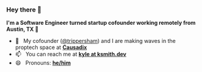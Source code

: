 ### Hey there 👋

**I'm a Software Engineer turned startup cofounder working remotely from Austin, TX 🌵**

- 🏢 &nbsp; My cofounder ([@trippersham](https://github.com/trippersham)) and I are making waves in the proptech space at **[Causadix](https://causadix.com)**
- 📫 &nbsp; You can reach me at **[kyle at ksmith.dev](mailto:kyle@ksmith.dev)**
- 😄 &nbsp; Pronouns: **[he/him](https://pronoun.is/he)**
